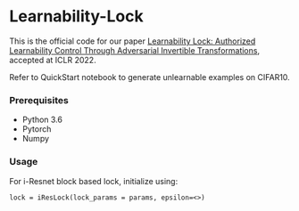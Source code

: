 # Learnability-Lock
This is the official code for our paper [Learnability Lock: Authorized Learnability Control Through Adversarial Invertible Transformations](https://openreview.net/forum?id=6VpeS27viTq), accepted at ICLR 2022.

Refer to QuickStart notebook to generate unlearnable examples on CIFAR10.

### Prerequisites
 - Python 3.6
 - Pytorch
 - Numpy

### Usage
For i-Resnet block based lock, initialize using:
```
lock = iResLock(lock_params = params, epsilon=<>)
```

